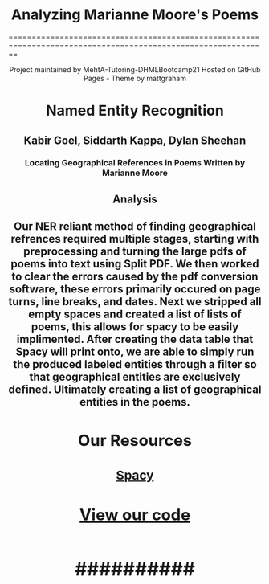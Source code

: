 <!DOCTYPE html>
<html>
<head>
    <meta charset="utf-8">
    <title>Geographical Entity Recognition Web</title>
</head>
<body>
<h1>
    <center>
    Analyzing Marianne Moore's Poems
    </center>
</h1>
<p>
     ==============================================================================================================
<p>
    <center>
        Project maintained by MehtA-Tutoring-DHMLBootcamp21 
        Hosted on GitHub Pages - Theme by mattgraham
    </center>
</p>
<h1>
    <center>
    Named Entity Recognition
    </center>
</h1>
<h2>
    <center>
    Kabir Goel, Siddarth Kappa, Dylan Sheehan
    </center>
</h2>
<h3>
    <center>
    Locating Geographical References in Poems Written by Marianne Moore
    </center>
</h3>
</p>
<h2>
	<center>
    Analysis
    </center>
<h2>
<p>
	<center>
	Our NER reliant method of finding geographical refrences required multiple stages, starting with preprocessing and turning the large pdfs of poems into text using Split PDF. We then worked to clear the errors caused by the pdf conversion software, these errors primarily occured on page turns, line breaks, and dates. Next we stripped all empty spaces and created a list of lists of poems, this allows for spacy to be easily implimented. After creating the data table that Spacy will print onto, we are able to simply run the produced labeled entities through a filter so that geographical entities are exclusively defined. Ultimately creating a list of geographical entities in the poems.
	<center>
<p>
<h2>
    <center>
   Our Resources 
    </center>
</h2>
<h3>
    <center>
  <a href="https://spacy.io//">Spacy</a>
    </center>
</h3>
<h2>
	<center>
    <a href = "https://colab.research.google.com/drive/18lDZ2tztIRm2QcZLktbJCOj58x4qdAMY?usp=sharing" >View our code</a> 
	<center>
<h2>
<h3>
<center>
##########
<center>
<h3>

</body>
</html>
